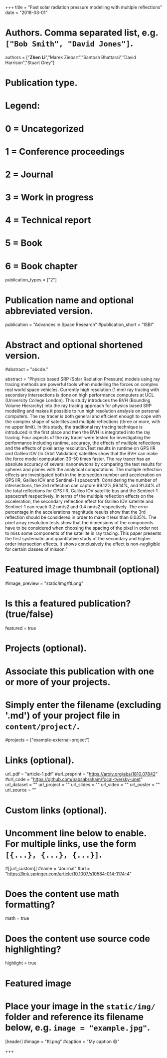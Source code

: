 +++
title = "Fast solar radiation pressure modelling with multiple reflections"
date = "2018-03-01"

# Authors. Comma separated list, e.g. `["Bob Smith", "David Jones"]`.

authors = ["**Zhen Li**","Marek Ziebart","Santosh Bhattarai","David Harrison","Stuart Grey"]

# Publication type.
# Legend:
# 0 = Uncategorized
# 1 = Conference proceedings
# 2 = Journal
# 3 = Work in progress
# 4 = Technical report
# 5 = Book
# 6 = Book chapter
publication_types = ["2"]

# Publication name and optional abbreviated version.
publication = "Advances in Space Research"
#publication_short = "ISBI"

# Abstract and optional shortened version.

#abstract = "abcde."

abstract = "Physics based SRP (Solar Radiation Pressure) models using ray tracing methods are powerful tools when modelling the forces on complex real world space vehicles. Currently high resolution (1 mm) ray tracing with secondary intersections is done on high performance computers at UCL (University College London). This study introduces the BVH (Bounding Volume Hierarchy) into the ray tracing approach for physics based SRP modelling and makes it possible to run high resolution analysis on personal computers. The ray tracer is both general and efficient enough to cope with the complex shape of satellites and multiple reflections (three or more, with no upper limit). In this study, the traditional ray tracing technique is introduced in the first place and then the BVH is integrated into the ray tracing. Four aspects of the ray tracer were tested for investigating the performance including runtime, accuracy, the effects of multiple reflections and the effects of pixel array resolution.Test results in runtime on GPS IIR and Galileo IOV (In Orbit Validation) satellites show that the BVH can make the force model computation 30-50 times faster. The ray tracer has an absolute accuracy of several nanonewtons by comparing the test results for spheres and planes with the analytical computations. The multiple reflection effects are investigated both in the intersection number and acceleration on GPS IIR, Galileo IOV and Sentinel-1 spacecraft. Considering the number of intersections, the 3rd reflection can capture 99.12%,99.14%, and 91.34% of the total reflections for GPS IIR, Galileo IOV satellite bus and the Sentinel-1 spacecraft respectively. In terms of the multiple reflection effects on the acceleration, the secondary reflection effect for Galileo IOV satellite and Sentinel-1 can reach 0.2 nm/s2 and 0.4 nm/s2 respectively. The error percentage in the accelerations magnitude results show that the 3rd reflection should be considered in order to make it less than 0.035%. The pixel array resolution tests show that the dimensions of the components have to be considered when choosing the spacing of the pixel in order not to miss some components of the satellite in ray tracing. This paper presents the first systematic and quantitative study of the secondary and higher order intersection effects. It shows conclusively the effect is non-negligible for certain classes of misson."

# Featured image thumbnail (optional)
#image_preview = "static/img/ftl.png"

# Is this a featured publication? (true/false)
featured = true

# Projects (optional).
#   Associate this publication with one or more of your projects.
#   Simply enter the filename (excluding '.md') of your project file in `content/project/`.
#projects = ["example-external-project"]

# Links (optional).
url_pdf = "article-1.pdf"
#url_preprint = "https://arxiv.org/abs/1810.07842"
#url_code = "https://github.com/nabsabraham/focal-tversky-unet"
url_dataset = ""
url_project = ""
url_slides = ""
url_video = ""
url_poster = ""
url_source = ""

# Custom links (optional).
#   Uncomment line below to enable. For multiple links, use the form `[{...}, {...}, {...}]`.
#[[url_custom]]
#name = "Journal"
#url = "https://link.springer.com/article/10.1007/s10584-014-1174-4"

# Does the content use math formatting?
math = true

# Does the content use source code highlighting?
highlight = true
  
# Featured image
# Place your image in the `static/img/` folder and reference its filename below, e.g. `image = "example.jpg"`.
[header]
#image = "ftl.png"
#caption = "My caption :smile:"

+++
